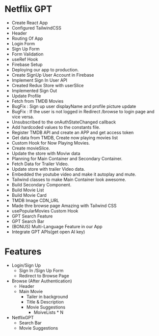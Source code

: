 # Netflix GPT
- Create React App
- Configured TailwindCSS
- Header
- Routing Of App
- Login Form
- Sign Up Form
- Form Validation
- useRef Hook
- Firebase Setup
- Deploying our app to production.
- Create SignUp User Account in Firebase
- Implement Sign In User API
- Created Redux Store with userSlice
- Implemented Sign Out
- Update Profile
- Fetch from TMDB Movies
- BugFix : Sign up user displayName and profile picture update
- BugFix : If the user is not logged in Redirect /browse to login page and vice versa.
- Unsubscribed to the onAuthStateChanged callback
- Add hardcoded values to the constants file.
- Register TMDB API and create an APP and get access token
- Get data from TMDB, Create now playing movies list 
- Custom Hook for Now Playing Movies.
- Create movieSlice.
- Update the store with Moviw data
- Planning for Main Container and Secondary Container.
- Fetch Data for Trailer Video.
- Update store with trailer Video data.
- Embedded the youtube video and make it autoplay and mute.
- Tailwind classes to make Main Container look awesome.
- Build Secondary Component.
- Build Movie List
- Build Movie Card
- TMDB Image CDN_URL
- Made thre browse page Amazing with Tailwind CSS
- usePopularMovies Custom Hook
- GPT Search Feature
- GPT Search Bar
- (BONUS) Multi-Language Feature in our App
- Integrate GPT APIs(get open AI key)




# Features
- Login/Sign Up
    - Sign In /Sign Up Form
    - Redirect to Browse Page
- Browse (After Authentication)
    - Header
    - Main Movie
        - Tailer in background
        - Title & Description
        - Movie Suggestions
            - MoiveLists * N
- NetflixGPT
    - Search Bar
    - Movie Suggestions     